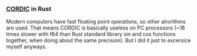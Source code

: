 ### [CORDIC](https://en.wikipedia.org/wiki/CORDIC) in Rust
Modern computers have fast floating point operations, so other alrorithms are used. That means CORDIC is basically useless on PC processors (~18 times slower with f64 than Rust standard library sin and cos functions together, when doing about the same precision). But I did it just to excersice myself anyways.
